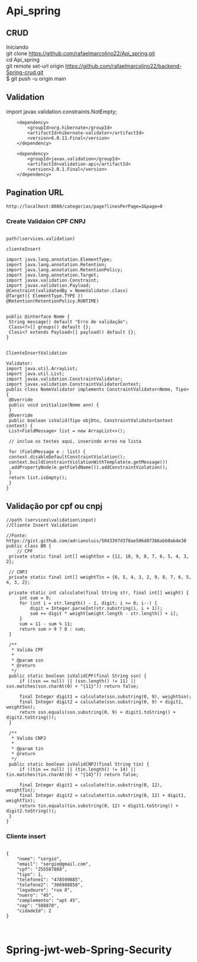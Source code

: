 # Api_spring 
## CRUD

Iniciando </br>
git clone https://github.com/rafaelmarcolino22/Api_spring.git </br>
cd Api_spring </br>
git remote set-url origin https://github.com/rafaelmarcolino22/backend-Spring-crud.git </br>
$ git push -u origin main


## Validation


import javax.validation.constraints.NotEmpty;</br>


		<dependency>
			<groupId>org.hibernate</groupId>
			<artifactId>hibernate-validator</artifactId>
			<version>6.0.13.Final</version>
		</dependency>

		<dependency>
			<groupId>javax.validation</groupId>
			<artifactId>validation-api</artifactId>
			<version>2.0.1.Final</version>
		</dependency>



## Pagination URL
````
http://localhost:8080/categorias/page?linesPerPage=3&page=0

````
### Create Validaion CPF CNPJ

````

path(\services.validation)

clienteInsert

import java.lang.annotation.ElementType;
import java.lang.annotation.Retention;
import java.lang.annotation.RetentionPolicy;
import java.lang.annotation.Target;
import javax.validation.Constraint;
import javax.validation.Payload;
@Constraint(validatedBy = NomeValidator.class)
@Target({ ElementType.TYPE })
@Retention(RetentionPolicy.RUNTIME)


public @interface Nome {
 String message() default "Erro de validação";
 Class<?>[] groups() default {};
 Class<? extends Payload>[] payload() default {};
}


ClienteInsertValidation

Validator:
import java.util.ArrayList;
import java.util.List;
import javax.validation.ConstraintValidator;
import javax.validation.ConstraintValidatorContext;
public class NomeValidator implements ConstraintValidator<Nome, Tipo> {
 @Override
 public void initialize(Nome ann) {
 }
 @Override
 public boolean isValid(Tipo objDto, ConstraintValidatorContext context) {
 List<FieldMessage> list = new ArrayList<>();
 
 // inclua os testes aqui, inserindo erros na lista
 
 for (FieldMessage e : list) {
 context.disableDefaultConstraintViolation();
 context.buildConstraintViolationWithTemplate(e.getMessage())
 .addPropertyNode(e.getFieldName()).addConstraintViolation();
 }
 return list.isEmpty();
 }
}

````

## Validação por cpf ou cnpj

````
//path (services\validation\input)
//Cliente Insert Validation

//Fonte: https://gist.github.com/adrianoluis/5043397d378ae506d87366abb0ab4e30
public class BR {
	// CPF
 private static final int[] weightSsn = {11, 10, 9, 8, 7, 6, 5, 4, 3, 2};

 // CNPJ
 private static final int[] weightTin = {6, 5, 4, 3, 2, 9, 8, 7, 6, 5, 4, 3, 2};

 private static int calculate(final String str, final int[] weight) {
     int sum = 0;
     for (int i = str.length() - 1, digit; i >= 0; i--) {
         digit = Integer.parseInt(str.substring(i, i + 1));
         sum += digit * weight[weight.length - str.length() + i];
     }
     sum = 11 - sum % 11;
     return sum > 9 ? 0 : sum;
 }

 /**
  * Valida CPF
  *
  * @param ssn
  * @return
  */
 public static boolean isValidCPF(final String ssn) {
     if ((ssn == null) || (ssn.length() != 11) || ssn.matches(ssn.charAt(0) + "{11}")) return false;

     final Integer digit1 = calculate(ssn.substring(0, 9), weightSsn);
     final Integer digit2 = calculate(ssn.substring(0, 9) + digit1, weightSsn);
     return ssn.equals(ssn.substring(0, 9) + digit1.toString() + digit2.toString());
 }

 /**
  * Valida CNPJ
  *
  * @param tin
  * @return
  */
 public static boolean isValidCNPJ(final String tin) {
     if ((tin == null) || (tin.length() != 14) || tin.matches(tin.charAt(0) + "{14}")) return false;

     final Integer digit1 = calculate(tin.substring(0, 12), weightTin);
     final Integer digit2 = calculate(tin.substring(0, 12) + digit1, weightTin);
     return tin.equals(tin.substring(0, 12) + digit1.toString() + digit2.toString());
 }
}
````

### Cliente insert

````

{
    "nome": "sergio",
    "email": "sergio@gmail.com",
    "cpf": "255587888",
    "tipo": 1,
    "telefone1": "478599885",
    "telefone2": "366988858",
    "logadouro": "rua 8",
    "nuero": "45",
    "complemento": "apt 45",
    "cep": "588878",
    "cidadeId": 2
}



````

# Spring-jwt-web-Spring-Security
